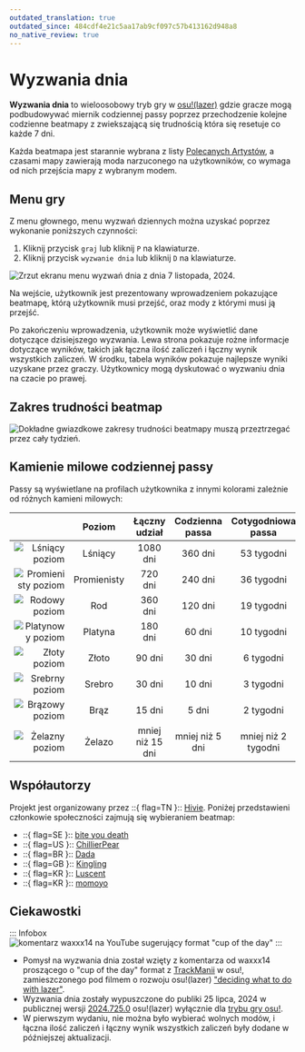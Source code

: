 ```yaml
---
outdated_translation: true
outdated_since: 484cdf4e21c5aa17ab9cf097c57b413162d948a8
no_native_review: true
---
```


# Wyzwania dnia

**Wyzwania dnia** to wieloosobowy tryb gry w [osu!(lazer)](/wiki/Client/Release_stream/Lazer) gdzie gracze mogą podbudowywać miernik codziennej passy poprzez przechodzenie kolejne codzienne beatmapy z zwiekszającą się trudnością która się resetuje co każde 7 dni.

Każda beatmapa jest starannie wybrana z listy [Polecanych Artystów](/wiki/People/Featured_Artists), a czasami mapy zawierają moda narzuconego na użytkowników, co wymaga od nich przejścia mapy z wybranym modem.

## Menu gry

Z menu głownego, menu wyzwań dziennych można uzyskać poprzez wykonanie poniższych czynności:

1. Kliknij przycisk `graj` lub kliknij `P` na klawiaturze.
2. Kliknij przycisk `wyzwanie dnia` lub kliknij `D` na klawiaturze.

![](img/daily-challenge-menu.png "Zrzut ekranu menu wyzwań dnia z dnia 7 listopada, 2024.") 

Na wejście, użytkownik jest prezentowany wprowadzeniem pokazujące beatmapę, którą użytkownik musi przejść, oraz mody z którymi musi ją przejść.

Po zakończeniu wprowadzenia, użytkownik może wyświetlić dane dotyczące dzisiejszego wyzwania. Lewa strona pokazuje rożne informacje dotyczące wyników, takich jak łączna ilość zaliczeń i łączny wynik wszystkich zaliczeń. W środku, tabela wyników pokazuje najlepsze wyniki uzyskane przez graczy. Użytkownicy mogą dyskutować o wyzwaniu dnia na czacie po prawej.

## Zakres trudności beatmap

![](img/Beatmap-selection-criteria.png "Dokładne gwiazdkowe zakresy trudności beatmapy muszą przeztrzegać przez cały tydzień.")

## Kamienie milowe codziennej passy

Passy są wyświetlane na profilach użytkownika z innymi kolorami zależnie od różnych kamieni milowych:

<!-- zdjęcia poziomów: https://www.figma.com/design/tc79qAgJ35KQvdTO0Oj3dN/Daily-Challenge-Counter?node-id=0-1&t=xjRm9Ke0tUMtAQlh-1 -->

|  | Poziom | Łączny udział | Codzienna passa | Cotygodniowa passa |
| --: | :-: | :-: | :-: | :-: |
| ![Lśniący poziom](img/tiers/lustrous.png) | Lśniący | 1080 dni | 360 dni | 53 tygodni |
| ![Promienisty poziom](img/tiers/radiant.png) | Promienisty | 720 dni | 240 dni | 36 tygodni |
| ![Rodowy poziom](img/tiers/rhodium.png) | Rod | 360 dni | 120 dni | 19 tygodni |
| ![Platynowy poziom](img/tiers/platinum.png) | Platyna | 180 dni | 60 dni | 10 tygodni |
| ![Złoty poziom](img/tiers/gold.png) | Złoto | 90 dni | 30 dni | 6 tygodni |
| ![Srebrny poziom](img/tiers/silver.png) | Srebro | 30 dni | 10 dni | 3 tygodni |
| ![Brązowy poziom](img/tiers/bronze.png) | Brąz | 15 dni | 5 dni | 2 tygodni |
| ![Żelazny poziom](img/tiers/iron.png) | Żelazo | mniej niż 15 dni | mniej niż 5 dni | mniej niż 2 tygodni |

## Współautorzy

Projekt jest organizowany przez ::{ flag=TN }:: [Hivie](https://osu.ppy.sh/users/14102976). Poniżej przedstawieni członkowie społeczności zajmują się wybieraniem beatmap:

- ::{ flag=SE }:: [bite you death](https://osu.ppy.sh/users/6398464)
- ::{ flag=US }:: [ChillierPear](https://osu.ppy.sh/users/9501251)
- ::{ flag=BR }:: [Dada](https://osu.ppy.sh/users/9119507)
- ::{ flag=GB }:: [Kingling](https://osu.ppy.sh/users/7010761)
- ::{ flag=KR }:: [Luscent](https://osu.ppy.sh/users/2688581)
- ::{ flag=KR }:: [momoyo](https://osu.ppy.sh/users/12469536)

## Ciekawostki

::: Infobox
![](img/yt-comment.jpg "komentarz waxxx14 na YouTube sugerujący format \"cup of the day\"")
:::

- Pomysł na wyzwania dnia został wzięty z komentarza od waxxx14 proszącego o "cup of the day" format z [TrackManii](https://en.wikipedia.org/wiki/TrackMania) w osu!, zamieszczonego pod filmem o rozwoju osu!(lazer) ["deciding what to do with lazer"](https://www.youtube.com/watch?v=xUSxEjQQ1UI).
- Wyzwania dnia zostały wypuszczone do publiki 25 lipca, 2024 w publicznej wersji [2024.725.0](https://osu.ppy.sh/home/changelog/lazer/2024.725.0) osu!(lazer) wyłącznie dla [trybu gry osu!](/wiki/Game_mode/osu!).
- W pierwszym wydaniu, nie można było wybierać wolnych modów, i łączna ilość zaliczeń i łączny wynik wszystkich zaliczeń były dodane w późniejszej aktualizacji.
